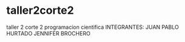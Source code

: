 
# taller2corte2
taller 2 corte 2 programacion cientifica
INTEGRANTES:
JUAN PABLO HURTADO
JENNIFER BROCHERO
